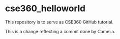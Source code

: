 # cse360_helloworld
This repository is to serve as CSE360 GitHub tutorial.

This is a change reflecting a commit done by Camelia.
